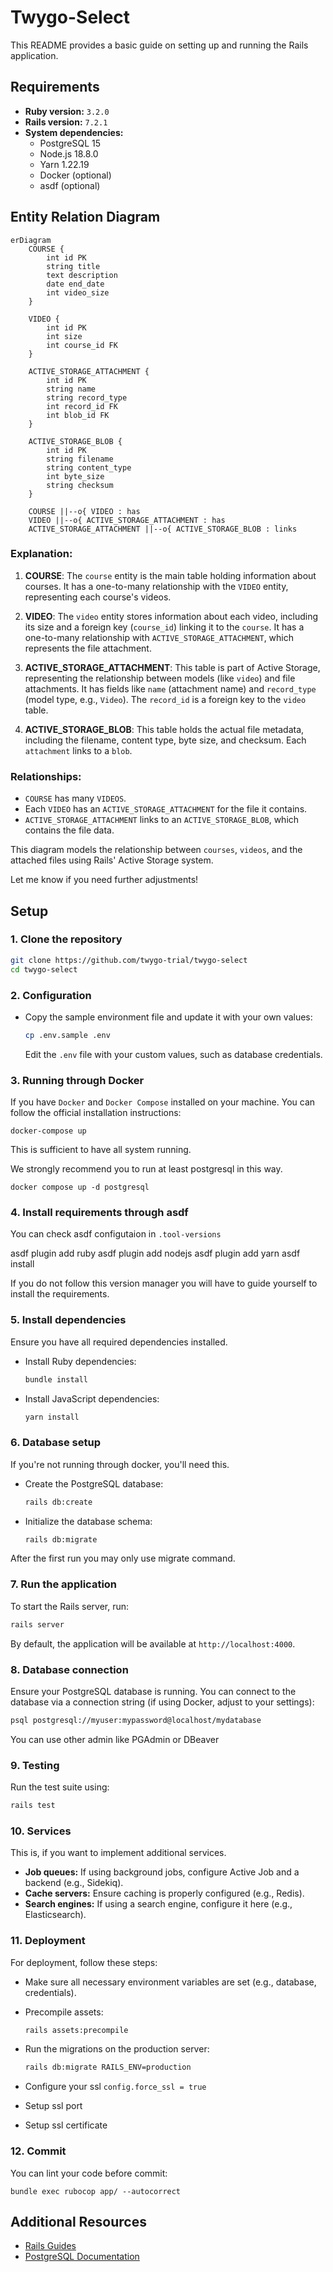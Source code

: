 # Twygo-Select

This README provides a basic guide on setting up and running the Rails application.

## Requirements

- **Ruby version:** `3.2.0`
- **Rails version:** `7.2.1`
- **System dependencies:** 
  - PostgreSQL 15
  - Node.js 18.8.0
  - Yarn 1.22.19
  - Docker (optional)
  - asdf (optional)

## Entity Relation Diagram

```mermaid
erDiagram
    COURSE {
        int id PK
        string title
        text description
        date end_date
        int video_size
    }

    VIDEO {
        int id PK
        int size
        int course_id FK
    }

    ACTIVE_STORAGE_ATTACHMENT {
        int id PK
        string name
        string record_type
        int record_id FK
        int blob_id FK
    }

    ACTIVE_STORAGE_BLOB {
        int id PK
        string filename
        string content_type
        int byte_size
        string checksum
    }

    COURSE ||--o{ VIDEO : has
    VIDEO ||--o{ ACTIVE_STORAGE_ATTACHMENT : has
    ACTIVE_STORAGE_ATTACHMENT ||--o{ ACTIVE_STORAGE_BLOB : links
```

### Explanation:

1. **COURSE**: The `course` entity is the main table holding information about courses. It has a one-to-many relationship with the `VIDEO` entity, representing each course's videos.
   
2. **VIDEO**: The `video` entity stores information about each video, including its size and a foreign key (`course_id`) linking it to the `course`. It has a one-to-many relationship with `ACTIVE_STORAGE_ATTACHMENT`, which represents the file attachment.

3. **ACTIVE_STORAGE_ATTACHMENT**: This table is part of Active Storage, representing the relationship between models (like `video`) and file attachments. It has fields like `name` (attachment name) and `record_type` (model type, e.g., `Video`). The `record_id` is a foreign key to the `video` table.

4. **ACTIVE_STORAGE_BLOB**: This table holds the actual file metadata, including the filename, content type, byte size, and checksum. Each `attachment` links to a `blob`.

### Relationships:
- `COURSE` has many `VIDEOS`.
- Each `VIDEO` has an `ACTIVE_STORAGE_ATTACHMENT` for the file it contains.
- `ACTIVE_STORAGE_ATTACHMENT` links to an `ACTIVE_STORAGE_BLOB`, which contains the file data.

This diagram models the relationship between `courses`, `videos`, and the attached files using Rails' Active Storage system.

Let me know if you need further adjustments!

## Setup

### 1. Clone the repository

```bash
git clone https://github.com/twygo-trial/twygo-select
cd twygo-select
```

### 2. Configuration

- Copy the sample environment file and update it with your own values:

  ```bash
  cp .env.sample .env
  ```

  Edit the `.env` file with your custom values, such as database credentials.

### 3. Running through Docker

If you have `Docker` and `Docker Compose` installed on your machine. You can follow the official installation instructions:

`docker-compose up`

This is sufficient to have all system running.

We strongly recommend you to run at least postgresql in this way.

`docker compose up -d postgresql`

### 4. Install requirements through asdf

You can check asdf configutaion in `.tool-versions`

asdf plugin add ruby
asdf plugin add nodejs
asdf plugin add yarn
asdf install

If you do not follow this version manager you will have to guide yourself to install the requirements.

### 5. Install dependencies

Ensure you have all required dependencies installed.

- Install Ruby dependencies:

  ```bash
  bundle install
  ```

- Install JavaScript dependencies:

  ```bash
  yarn install
  ```

### 6. Database setup

If you're not running through docker, you'll need this.

- Create the PostgreSQL database:

  ```bash
  rails db:create
  ```

- Initialize the database schema:

  ```bash
  rails db:migrate
  ```

After the first run you may only use migrate command.

### 7. Run the application

To start the Rails server, run:

```bash
rails server
```

By default, the application will be available at `http://localhost:4000`.

### 8. Database connection

Ensure your PostgreSQL database is running. You can connect to the database via a connection string (if using Docker, adjust to your settings):

```bash
psql postgresql://myuser:mypassword@localhost/mydatabase
```

You can use other admin like PGAdmin or DBeaver

### 9. Testing

Run the test suite using:

```bash
rails test
```

### 10. Services

This is, if you want to implement additional services.

- **Job queues:** If using background jobs, configure Active Job and a backend (e.g., Sidekiq).
- **Cache servers:** Ensure caching is properly configured (e.g., Redis).
- **Search engines:** If using a search engine, configure it here (e.g., Elasticsearch).

### 11. Deployment

For deployment, follow these steps:

- Make sure all necessary environment variables are set (e.g., database, credentials).
- Precompile assets:

  ```bash
  rails assets:precompile
  ```

- Run the migrations on the production server:

  ```bash
  rails db:migrate RAILS_ENV=production
  ```

- Configure your ssl `config.force_ssl = true`
- Setup ssl port
- Setup ssl certificate 

### 12. Commit

You can lint your code before commit:

```
bundle exec rubocop app/ --autocorrect
```

## Additional Resources

- [Rails Guides](https://guides.rubyonrails.org/)
- [PostgreSQL Documentation](https://www.postgresql.org/docs/)
